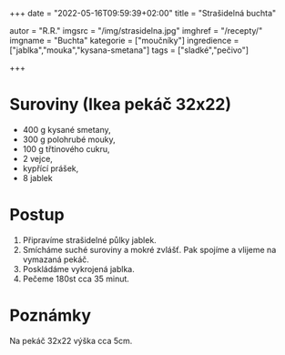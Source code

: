 +++
date = "2022-05-16T09:59:39+02:00"
title = "Strašidelná buchta"

autor = "R.R."
imgsrc = "/img/strasidelna.jpg"
imghref = "/recepty/"
imgname = "Buchta"
kategorie = ["moučníky"]
ingredience = ["jablka","mouka","kysana-smetana"]
tags = ["sladké","pečivo"]

+++

# Suroviny (Ikea pekáč 32x22)
- 400 g kysané smetany,
- 300 g polohrubé mouky,
- 100 g třtinového cukru,
- 2 vejce,
- kypřící prášek,
- 8 jablek

# Postup
1. Připravíme strašidelné půlky jablek.
2. Smícháme suché suroviny a mokré zvlášť. Pak spojíme a vlijeme na vymazaná pekáč.
2. Poskládáme vykrojená jablka.
2. Pečeme 180st cca 35 minut.

# Poznámky
 Na pekáč 32x22 výška cca 5cm.

<!--more-->
